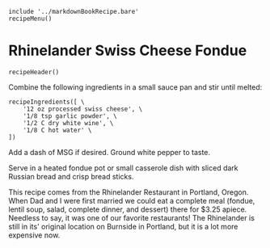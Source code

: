 ~~~ markdown-script
include '../markdownBookRecipe.bare'
recipeMenu()
~~~

# Rhinelander Swiss Cheese Fondue

~~~ markdown-script
recipeHeader()
~~~

Combine the following ingredients in a small sauce pan and stir until melted:

~~~ markdown-script
recipeIngredients([ \
    '12 oz processed swiss cheese', \
    '1/8 tsp garlic powder', \
    '1/2 C dry white wine', \
    '1/8 C hot water' \
])
~~~

Add a dash of MSG if desired. Ground white pepper to taste.

Serve in a heated fondue pot or small casserole dish with sliced dark Russian bread and crisp bread
sticks.

This recipe comes from the Rhinelander Restaurant in Portland, Oregon. When Dad and I were first
married we could eat a complete meal (fondue, lentil soup, salad, complete dinner, and dessert)
there for $3.25 apiece. Needless to say, it was one of our favorite restaurants! The Rhinelander is
still in its' original location on Burnside in Portland, but it is a lot more expensive now.
